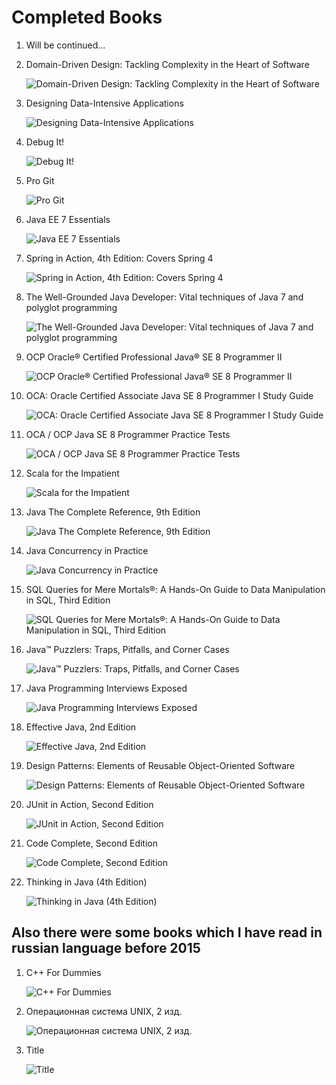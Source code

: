 # Completed Books

1. Will be continued...

1. Domain-Driven Design: Tackling Complexity in the Heart of Software

    ![Domain-Driven Design: Tackling Complexity in the Heart of Software](https://learning.oreilly.com/library/cover/0321125215/)

1. Designing Data-Intensive Applications

    ![Designing Data-Intensive Applications](https://learning.oreilly.com/library/cover/9781491903063/)

1. Debug It!

    ![Debug It!](https://learning.oreilly.com/library/cover/9781680500110/)

1. Pro Git

    ![Pro Git](https://learning.oreilly.com/library/cover/9781430218333/)

1. Java EE 7 Essentials

    ![Java EE 7 Essentials](https://learning.oreilly.com/library/cover/9781449370589/)

1. Spring in Action, 4th Edition: Covers Spring 4

    ![Spring in Action, 4th Edition: Covers Spring 4](https://learning.oreilly.com/library/cover/9781617291203/)

1. The Well-Grounded Java Developer: Vital techniques of Java 7 and polyglot programming

    ![The Well-Grounded Java Developer: Vital techniques of Java 7 and polyglot programming](https://learning.oreilly.com/library/cover/9781617290060/)

1. OCP Oracle® Certified Professional Java® SE 8 Programmer II

    ![OCP Oracle® Certified Professional Java® SE 8 Programmer II](https://learning.oreilly.com/library/cover/9781119067900/)

1. OCA: Oracle Certified Associate Java SE 8 Programmer I Study Guide

    ![OCA: Oracle Certified Associate Java SE 8 Programmer I Study Guide](https://learning.oreilly.com/library/cover/9781118957424/)

1. OCA / OCP Java SE 8 Programmer Practice Tests

    ![OCA / OCP Java SE 8 Programmer Practice Tests](https://learning.oreilly.com/library/cover/9781119363392/)

1. Scala for the Impatient

    ![Scala for the Impatient](https://learning.oreilly.com/library/cover/9780132761772/)

1. Java The Complete Reference, 9th Edition

    ![Java The Complete Reference, 9th Edition](https://learning.oreilly.com/library/cover/9780071808552/)        

1. Java Concurrency in Practice

    ![Java Concurrency in Practice](https://learning.oreilly.com/library/cover/0321349601/)           

1. SQL Queries for Mere Mortals®: A Hands-On Guide to Data Manipulation in SQL, Third Edition

    ![SQL Queries for Mere Mortals®: A Hands-On Guide to Data Manipulation in SQL, Third Edition](https://learning.oreilly.com/library/cover/9780133824889/)

1. Java™ Puzzlers: Traps, Pitfalls, and Corner Cases

    ![Java™ Puzzlers: Traps, Pitfalls, and Corner Cases](https://learning.oreilly.com/library/cover/032133678X/)

1. Java Programming Interviews Exposed

    ![Java Programming Interviews Exposed](https://learning.oreilly.com/library/cover/9781118722886/)        

1. Effective Java, 2nd Edition

    ![Effective Java, 2nd Edition](https://learning.oreilly.com/library/cover/9780137150021/)           
      

1. Design Patterns: Elements of Reusable Object-Oriented Software

    ![Design Patterns: Elements of Reusable Object-Oriented Software](https://learning.oreilly.com/library/cover/0201633612/) 
  
1. JUnit in Action, Second Edition

    ![JUnit in Action, Second Edition](https://learning.oreilly.com/library/cover/9781935182023/)            

1. Code Complete, Second Edition

    ![Code Complete, Second Edition](https://learning.oreilly.com/library/cover/0735619670/)        

1. Thinking in Java (4th Edition) 

    ![Thinking in Java (4th Edition) ](https://images-na.ssl-images-amazon.com/images/I/51a3i4guwhL._SX376_BO1,204,203,200_.jpg)    
 

## Also there were some books which I have read in russian language before 2015      

1. C++ For Dummies

    ![C++ For Dummies](url)           

1. Операционная система UNIX, 2 изд.

    ![Операционная система UNIX, 2 изд.](https://books.google.pl/books/content?id=AdHDYdGKPuMC&printsec=frontcover&img=1&zoom=1&edge=curl&imgtk=AFLRE71z_ijoclDhuj3_nbql25bpUhTFXBniP0qjU3GH8g_Akp1lL7OYeJ4W1AtngjvqtQgzqVQ_Ck5vh2w1xqPAn6q7-dyZS-bLW9oXlrAGckGX2Gw02k_4dHzprCvt-ckvZZwHc7u5)    

1. Title

    ![Title](url)             